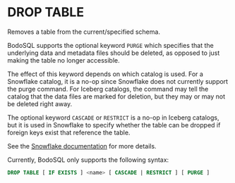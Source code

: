 # DROP TABLE

Removes a table from the current/specified schema. 

BodoSQL supports the optional keyword `PURGE` which specifies that the underlying data and metadata files should be deleted, as opposed to just making the table no longer accessible. 

The effect of this keyword depends on which catalog is used. 
For a Snowflake catalog, it is a no-op since Snowflake does not currently support the purge command. 
For Iceberg catalogs, the command may tell the catalog that the data files are marked for deletion, but they may or may not be deleted right away.

The optional keyword `CASCADE` or `RESTRICT` is a no-op in Iceberg catalogs, but it is used in Snowflake to specify whether the table can be dropped if foreign keys exist that reference the table.

See the [Snowflake documentation](https://docs.snowflake.com/en/sql-reference/sql/drop-table) for more details.

Currently, BodoSQL only supports the following syntax:

```sql
DROP TABLE [ IF EXISTS ] <name> [ CASCADE | RESTRICT ] [ PURGE ]
```